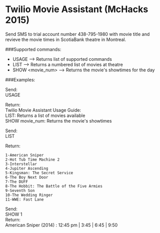# Twilio Movie Assistant (McHacks 2015)

Send SMS to trial account number 438-795-1980 with movie title and revieve the movie times in ScotiaBank theatre in Montreal.
 
###Supported commands:  
- USAGE --> Returns list of supported commands  
- LIST --> Returns a numbered list of movies at theatre  
- SHOW <movie_num> --> Returns the movie's showtimes for the day  

###Examples: 

Send:  
    USAGE  

Return:  
    Twilio Movie Assistant Usage Guide:  
    LIST: Returns a list of movies available  
    SHOW movie_num: Returns the movie's showtimes  
  
Send:  
    LIST  

Return:  

    1-American Sniper  
    2-Hot Tub Time Machine 2  
    3-Interstellar  
    4-Jupiter Ascending  
    5-Kingsman: The Secret Service  
    6-The Boy Next Door  
    7-The DUFF  
    8-The Hobbit: The Battle of the Five Armies  
    9-Seventh Son  
    10-The Wedding Ringer  
    11-WWE: Fast Lane  
  
Send:  
    SHOW 1  
Return:  
    American Sniper (2014) : 12:45 pm | 3:45 | 6:45 | 9:50  


